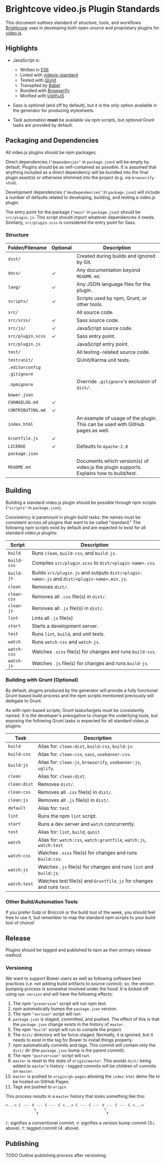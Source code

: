 # Brightcove video.js Plugin Standards

This document outlines standard of structure, tools, and workflows [Brightcove](https://www.brightcove.com) uses in developing both open-source and proprietary plugins for [video.js](http://videojs.com).

## Highlights

- JavaScript is:
  - Written in [ES6](http://es6-features.org/)
  - Linted with [videojs-standard](https://www.npmjs.com/package/videojs-standard)
  - Tested with [QUnit](https://api.qunitjs.com/)
  - Transpiled by [Babel](https://babeljs.io/)
  - Bundled with [Browserify](http://browserify.org/)
  - Minified with [UglifyJS](https://www.npmjs.com/package/uglify-js)

- Sass is _optional_ (and off by default), but it is the only option available in the generator for producing stylesheets.

- Task automation __must__ be available via npm scripts, but _optional_ Grunt tasks are provided by default.

## Packaging and Dependencies

All video.js plugins should be npm packages.

Direct dependencies (`"dependencies"` in `package.json`) will be empty by default. Plugins should be as self-contained as possible. It is assumed that anything included as a direct dependency will be bundled into the final plugin asset(s) or otherwise shimmed into the project (e.g. via `browserify-shim`).

Development dependencies (`"devDependencies"` in `package.json`) will include a number of defaults related to developing, building, and testing a video.js plugin.

The entry point for the package (`"main"` in `package.json`) should be `src/plugin.js`. This script should import whatever dependencies it needs. Similarly, `src/plugin.scss` is considered the entry point for Sass.

### Structure

Folder/Filename     | Optional | Description
------------------- | -------- | -----------
`dist/`             |          | Created during builds and ignored by Git.
`docs/`             | ✓        | Any documentation beyond `README.md`.
`lang/`             | ✓        | Any JSON language files for the plugin.
`scripts/`          | ✓        | Scripts used by npm, Grunt, or other tools.
`src/`              |          | All source code.
`src/scss/`         | ✓        | Sass source code.
`src/js/`           | ✓        | JavaScript source code.
`src/plugin.scss`   | ✓        | Sass entry point.
`src/plugin.js`     |          | JavaScript entry point.
`test/`             |          | All testing-related source code.
`test/unit/`        |          | QUnit/Karma unit tests.
`.editorconfig`     |          |
`.gitignore`        |          |
`.npmignore`        |          | Override `.gitignore`'s exclusion of `dist/`.
`bower.json`        |          |
`CHANGELOG.md`      | ✓        | 
`CONTRIBUTING.md`   | ✓        |
`index.html`        |          | An example of usage of the plugin. This can be used with GitHub pages as well.
`Gruntfile.js`      | ✓        |
`LICENSE`           | ✓        | Defaults to `Apache-2.0`
`package.json`      |          |
`README.md`         |          | Documents which version(s) of video.js the plugin supports. Explains how to build/test.

## Building

Building a standard video.js plugin should be possible through npm scripts (`"scripts"` in `package.json`).

Consistency is paramount in plugin build tasks: the names must be consistent across _all_ plugins that want to be called "standard." The following npm scripts exist by default and are expected to exist for all standard video.js plugins:

Script      | Description
----------- | -----------
`build`     | Runs `clean`, `build-css`, and `build-js`.
`build-css` | Compiles `src/plugin.scss` to `dist/<plugin-name>.css`.
`build-js`  | Builds `src/plugin.js` and outputs `dist/<plugin-name>.js` and `dist/<plugin-name>.min.js`.
`clean`     | Removes `dist/`.
`clean-css` | Removes all `.css` file(s) in `dist/`.
`clean-js`  | Removes all `.js` file(s) in `dist/`.
`lint`      | Lints all `.js` file(s)
`start`     | Starts a development server.
`test`      | Runs `lint`, `build`, and unit tests.
`watch`     | Runs `watch-css` and `watch-js`.
`watch-css` | Watches `.scss` file(s) for changes and runs `build-css`.
`watch-js`  | Watches `.js` file(s) for changes and runs `build-js`.

### Building with Grunt (Optional)

By default, plugins produced by the generator will provide a fully functional Grunt-based build process and the npm scripts mentioned previously will delegate to Grunt.

As with npm-based scripts, Grunt tasks/targets must be consistently named. It is the developer's prerogative to change the underlying tools, but exposing the following Grunt tasks is expected for all standard video.js plugins:

Task         | Description
------------ | -----------
`build`      | Alias for: `clean:dist`, `build:css`, `build:js`.
`build:css`  | Alias for: `clean:css`, `sass`, `usebanner:css`.
`build:js`   | Alias for: `clean:js`, `browserify`, `usebanner:js`, `uglify`.
`clean`      | Alias for: `clean:dist`.
`clean:dist` | Removes `dist/`.
`clean:css`  | Removes all `.css` file(s) in `dist/`.
`clean:js`   | Removes all `.js` file(s) in `dist/`.
`default`    | Alias for: `test`
`lint`       | Runs the npm `lint` script.
`start`      | Runs a dev server and `watch` concurrently.
`test`       | Alias for: `lint`, `build`, `qunit`
`watch`      | Alias for: `watch:css`, `watch:gruntfile`, `watch:js`, `watch:test`
`watch:css`  | Watches `.scss` file(s) for changes and runs `build:css`.
`watch:js`   | Watches `.js` file(s) for changes and runs `lint` and `build:js`.
`watch:test` | Watches test file(s) and `Gruntfile.js` for changes and runs `test`.

### Other Build/Automation Tools

If you prefer Gulp or Broccoli or the build tool of the week, you should feel free to use it, but remember to map the standard npm scripts to your build tool of choice!

## Release

Plugins should be tagged and published to npm as their primary release method.

### Versioning

We want to support Bower users as well as following software best practices (i.e. not adding build artifacts to source control); so, the version bumping process is somewhat involved under the hood. It is kicked off using `npm version` and will have the following effects:

1. The npm `"preversion"` script will run npm test.
1. npm automatically bumps the `package.json` version.
1. The npm `"version"` script will run:
  1. `package.json` is staged, committed, and pushed. The effect of this is that the `package.json` change exists in the history of `master`.
  1. The npm `"build"` script will run to compile the project.
  1. The `dist/` directory will be force-staged. Normally, it is ignored, but it needs to exist in the tag for Bower to install things properly.
1. npm automatically commits and tags. This commit will contain only the `dist/` dir (the `package.json` bump is the parent commit).
1. The npm `"postversion"` script will run:
  1. `master` is reset to the state of `origin/master`. This avoids `dist/` being added to `master`'s history - tagged commits will be children of commits on `master`.
  1. `master` is pushed to `origin/gh-pages` allowing the `index.html` demo file to be hosted on GitHub Pages.
  1. Tags are pushed to `origin`.

This process results in a `master` history that looks something like this:

```
<...> C --- V --- C --- C <...> C --- C --- V --- C --- C <...>
             \                               \
              T                               T
```

`C`: signifies a conventional commit.
`V`: signifies a version bump commit (3.i. above).
`T`: tagged commit (4. above).

## Publishing

TODO Outline publishing process after versioning.
